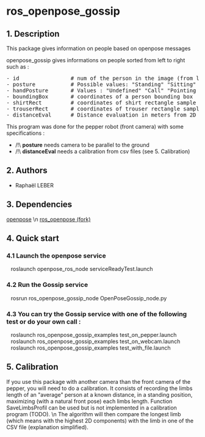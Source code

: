 # ros_openpose_gossip

## 1. Description
This package gives information on people based on openpose messages 

openpose_gossip gives informations on people sorted from left to right such as :
<pre>
- id                # num of the person in the image (from left to right)
- posture           # Possible values: "Standing" "Sitting" "Lying" "Undefined"
- handPosture       # Values : "Undefined" "Call" "Pointing Left" "Crossed" "Pointing Right" 
- boundingBox       # coordinates of a person bounding box
- shirtRect         # coordinates of shirt rectangle sample 
- trouserRect       # coordinates of trouser rectangle sample
- distanceEval      # Distance evaluation in meters from 2D informations (need calibration)
</pre>

This program was done for the pepper robot (front camera) with some specifications :
- /!\ **posture** needs camera to be parallel to the ground
- /!\ **distanceEval** needs a calibration from csv files (see 5.  Calibration)

## 2. Authors
* Raphaël LEBER

## 3.  Dependencies
[openpose](https://github.com/CMU-Perceptual-Computing-Lab/openpose)
\n
[ros_openpose (fork)](https://github.com/jacques-saraydaryan/ros-openpose.git)

## 4.  Quick start

### 4.1 Launch the openpose service
&nbsp;&nbsp; roslaunch openpose_ros_node serviceReadyTest.launch  

### 4.2 Run the Gossip service
&nbsp;&nbsp; rosrun ros_openpose_gossip_node OpenPoseGossip_node.py  

### 4.3 You can try the Gossip service with one of the following test or do your own call : 
&nbsp;&nbsp; roslaunch ros_openpose_gossip_examples test_on_pepper.launch  
&nbsp;&nbsp; roslaunch ros_openpose_gossip_examples test_on_webcam.launch  
&nbsp;&nbsp; roslaunch ros_openpose_gossip_examples test_with_file.launch  

## 5.  Calibration
If you use this package with another camera than the front camera of the pepper, you will need to do a calibration. It consists of recording the limbs length of an "average" person at a known distance, in a standing position, maximizing (with a natural front pose) each limbs length. Function SaveLimbsProfil can be used but is not implemented in a calibration program (TODO).
\n The algorithm will then compare the longest limb (which means with the highest 2D components) with the limb in one of the CSV file (explanation simplified).
